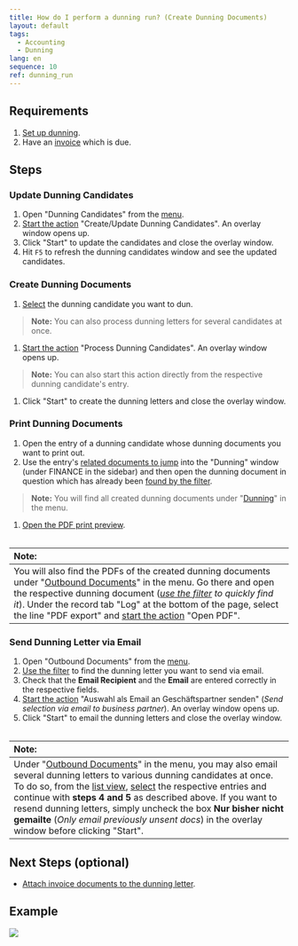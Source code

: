 ```yaml
---
title: How do I perform a dunning run? (Create Dunning Documents)
layout: default
tags:
  - Accounting
  - Dunning
lang: en
sequence: 10
ref: dunning_run
---
```


## Requirements
1. [Set up dunning](Setup_Dunning).
1. Have an [invoice](Invoice_SalesOrder) which is due.

## Steps

### Update Dunning Candidates
1. Open "Dunning Candidates" from the [menu](Menu).
1. [Start the action](StartAction) "Create/Update Dunning Candidates". An overlay window opens up.
1. Click "Start" to update the candidates and close the overlay window.
1. Hit `F5` to refresh the dunning candidates window and see the updated candidates.

### Create Dunning Documents
1. [Select](RecordSelection) the dunning candidate you want to dun.
 >**Note:** You can also process dunning letters for several candidates at once.

1. [Start the action](StartAction) "Process Dunning Candidates". An overlay window opens up.
 >**Note:** You can also start this action directly from the respective dunning candidate's entry.

1. Click "Start" to create the dunning letters and close the overlay window.

### Print Dunning Documents
1. Open the entry of a dunning candidate whose dunning documents you want to print out.
1. Use the entry's [related documents to jump](JumptoviaSidebar) into the "Dunning" window (under FINANCE in the sidebar) and then open the dunning document in question which has already been [found by the filter](Filtering_function).
 >**Note:** You will find all created dunning documents under "[Dunning](Menu)" in the menu.

1. [Open the PDF print preview](PrintPreview).
<br><br>

| **Note:** |
| :--- |
| You will also find the PDFs of the created dunning documents under "[Outbound Documents](Menu)" in the menu. Go there and open the respective dunning document (*[use the filter](Filtering_function) to quickly find it*). Under the record tab "Log" at the bottom of the page, select the line "PDF export" and [start the action](StartAction) "Open PDF". |

### Send Dunning Letter via Email
1. Open "Outbound Documents" from the [menu](Menu).
1. [Use the filter](Filtering_function) to find the dunning letter you want to send via email.
1. Check that the **Email Recipient** and the **Email** are entered correctly in the respective fields.
1. [Start the action](StartAction) "Auswahl als Email an Geschäftspartner senden" (*Send selection via email to business partner*). An overlay window opens up.
1. Click "Start" to email the dunning letters and close the overlay window.
<br><br>

| **Note:** |
| :--- |
| Under "[Outbound Documents](Menu)" in the menu, you may also email several dunning letters to various dunning candidates at once. To do so, from the [list view](ViewModes), [select](RecordSelection) the respective entries and continue with **steps 4 and 5** as described above. If you want to resend dunning letters, simply uncheck the box **Nur bisher nicht gemailte** (*Only email previously unsent docs*) in the overlay window before clicking "Start". |

## Next Steps (optional)
- [Attach invoice documents to the dunning letter](Dunning_letter_with_attached_invoice).

## Example
![](assets/Dunning_Run.gif)
